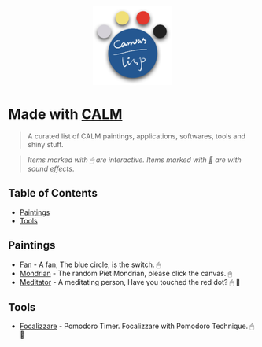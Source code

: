 <div align="center">
  <a href="https://github.com/VitoVan/calm" target="_blank">
    <img width="160" src="https://github.com/VitoVan/calm/raw/main/build/app.png">
  </a>
</div>

# Made with [CALM](https://github.com/VitoVan/calm)

> A curated list of CALM paintings, applications, softwares, tools and shiny stuff.

> *Items marked with 🖱 are interactive. Items marked with 🎵 are with sound effects*.

## Table of Contents

- [Paintings](#paintings)
- [Tools](#tools)


## Paintings

- [Fan](https://github.com/VitoVan/calm/tree/main/examples/fan) - A fan, The blue circle, is the switch. 🖱
- [Mondrian](https://github.com/VitoVan/calm/tree/main/examples/mondrian) - The random Piet Mondrian, please click the canvas. 🖱
- [Meditator](https://github.com/VitoVan/calm/tree/main/examples/meditator) - A meditating person, Have you touched the red dot? 🖱 🎵

## Tools

- [Focalizzare](https://vitovan.com/focalizzare/) - Pomodoro Timer. Focalizzare with Pomodoro Technique. 🖱 🎵
